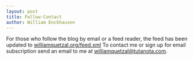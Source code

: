 ```yaml
---
layout: post
title: Follow-Contact
author: William Enckhausen
---
```

For those who follow the blog by email or a feed reader, the feed has been updated to  <a href="https://www.williamquetzal.org/feed.xml">williamquetzal.org/feed.xml</a>  To contact me or sign up for email subscription send an email to me at williamquetzal@tutanota.com.
